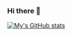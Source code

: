 ### Hi there 👋

[![My's GitHub stats](https://github-readme-stats.vercel.app/api?username=VehvilainenPooki)](https://github.com/anuraghazra/github-readme-stats&hide=prs,stars&show_icons=true&theme=dark)
